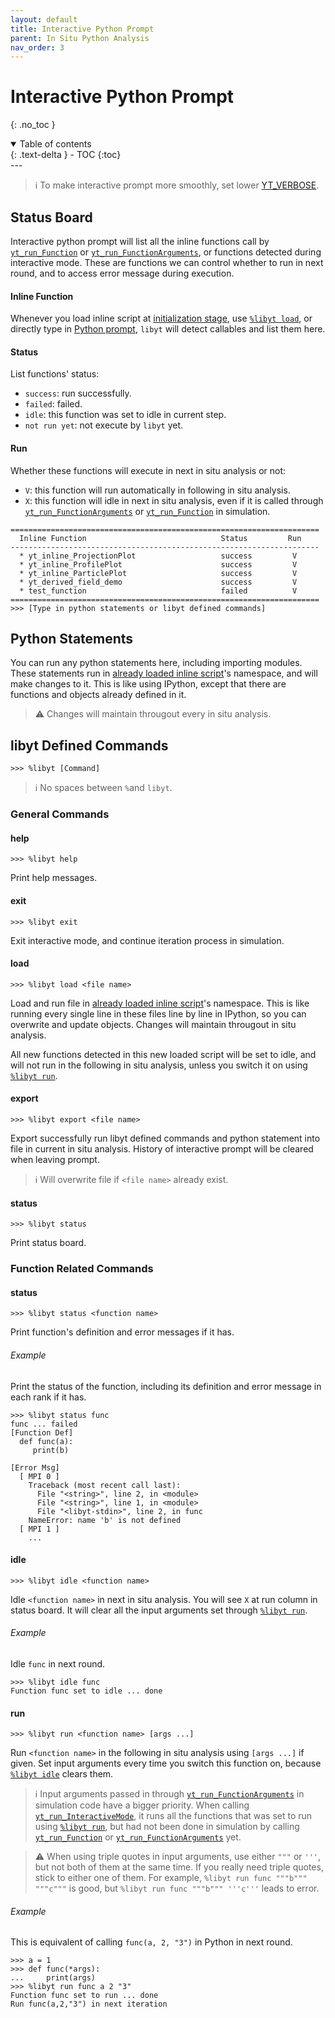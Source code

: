 ```yaml
---
layout: default
title: Interactive Python Prompt
parent: In Situ Python Analysis
nav_order: 3
---
```

# Interactive Python Prompt
{: .no_toc }
<details open markdown="block">
  <summary>
    Table of contents
  </summary>
  {: .text-delta }
- TOC
{:toc}
</details>
---

> :information_source: To make interactive prompt more smoothly, set lower [YT_VERBOSE](../libytAPI/Initialize.md#yt_param_libyt).

## Status Board
Interactive python prompt will list all the inline functions call by [`yt_run_Function`](../libytAPI/PerformInlineAnalysis.md#yt_run_function) or [`yt_run_FunctionArguments`](../libytAPI/PerformInlineAnalysis.md#yt_run_functionarguments), or functions detected during interactive mode. These are functions we can control whether to run in next round, and to access error message during execution.

#### Inline Function
Whenever you load inline script at [initialization stage](../libytAPI/Initialize.md#yt_param_libyt), use [`%libyt load`](#load), or directly type in [Python prompt](#python-statements), `libyt` will detect callables and list them here.

#### Status
List functions' status:
- `success`: run successfully.
- `failed`: failed.
- `idle`: this function was set to idle in current step.
- `not run yet`: not execute by `libyt` yet.

#### Run
Whether these functions will execute in next in situ analysis or not:
- `V`: this function will run automatically in following in situ analysis.
- `X`: this function will idle in next in situ analysis, even if it is called through [`yt_run_FunctionArguments`](../libytAPI/PerformInlineAnalysis.md#yt_run_functionarguments) or [`yt_run_Function`](../libytAPI/PerformInlineAnalysis.md#ytrunfunction) in simulation.

```
=====================================================================
  Inline Function                              Status         Run
---------------------------------------------------------------------
  * yt_inline_ProjectionPlot                   success         V
  * yt_inline_ProfilePlot                      success         V
  * yt_inline_ParticlePlot                     success         V
  * yt_derived_field_demo                      success         V
  * test_function                              failed          V
=====================================================================
>>> [Type in python statements or libyt defined commands]
```

## Python Statements
You can run any python statements here, including importing modules. These statements run in [already loaded inline script](../libytAPI/Initialize.md#yt_param_libyt)'s namespace, and will make changes to it. This is like using IPython, except that there are functions and objects already defined in it. 

> :warning: Changes will maintain througout every in situ analysis.


## libyt Defined Commands
```
>>> %libyt [Command]
```

> :information_source: No spaces between `%`and `libyt`.

### General Commands
#### help
```
>>> %libyt help
```
Print help messages.

#### exit
```
>>> %libyt exit
```
Exit interactive mode, and continue iteration process in simulation.

#### load
```
>>> %libyt load <file name>
```
Load and run file in [already loaded inline script](../libytAPI/Initialize.md#yt_param_libyt)'s namespace. This is like running every single line in these files line by line in IPython, so you can overwrite and update objects. Changes will maintain througout in situ analysis.

All new functions detected in this new loaded script will be set to idle, and will not run in the following in situ analysis, unless you switch it on using [`%libyt run`](#run-1).

#### export
```
>>> %libyt export <file name>
```
Export successfully run libyt defined commands and python statement into file in current in situ analysis. History of interactive prompt will be cleared when leaving prompt. 

> :information_source: Will overwrite file if `<file name>` already exist. 

#### status
```
>>> %libyt status
```
Print status board.

### Function Related Commands

#### status

```
>>> %libyt status <function name>
```
Print function's definition and error messages if it has.

###### Example
Print the status of the function, including its definition and error message in each rank if it has.
```
>>> %libyt status func
func ... failed
[Function Def]
  def func(a):
     print(b)
  
[Error Msg]
  [ MPI 0 ]
    Traceback (most recent call last):
      File "<string>", line 2, in <module>
      File "<string>", line 1, in <module>
      File "<libyt-stdin>", line 2, in func
    NameError: name 'b' is not defined
  [ MPI 1 ] 
    ...
```

#### idle
```
>>> %libyt idle <function name>
```
Idle `<function name>` in next in situ analysis. You will see `X` at run column in status board. It will clear all the input arguments set through [`%libyt run`](#run-1).

###### Example
Idle `func` in next round.
```
>>> %libyt idle func
Function func set to idle ... done
```

#### run
```
>>> %libyt run <function name> [args ...]
```
Run `<function name>` in the following in situ analysis using `[args ...]` if given. Set input arguments every time you switch this function on, because [`%libyt idle`](#idle) clears them.

> :information_source: Input arguments passed in through [`yt_run_FunctionArguments`](../libytAPI/PerformInlineAnalysis.md#yt_run_functionarguments) in simulation code have a bigger priority. When calling [`yt_run_InteractiveMode`](../libytAPI/ActivateInteractiveMode.md#yt_run_interactivemode), it runs all the functions that was set to run using [`%libyt run`](#run-1), but had not been done in simulation by calling [`yt_run_Function`](../libytAPI/PerformInlineAnalysis.md#yt_run_function) or [`yt_run_FunctionArguments`](../libytAPI/PerformInlineAnalysis.md#yt_run_functionarguments) yet.

> :warning: When using triple quotes in input arguments, use either `"""` or `'''`, but not both of them at the same time. If you really need triple quotes, stick to either one of them. For example, `%libyt run func """b""" """c"""` is good, but `%libyt run func """b""" '''c'''` leads to error.

###### Example
This is equivalent of calling `func(a, 2, "3")` in Python in next round.
```
>>> a = 1
>>> def func(*args):
...     print(args)
>>> %libyt run func a 2 "3"
Function func set to run ... done
Run func(a,2,"3") in next iteration
```
